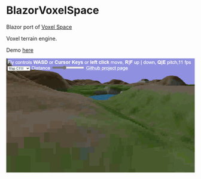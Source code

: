 # BlazorVoxelSpace

Blazor port of [Voxel Space](https://github.com/s-macke/VoxelSpace)

Voxel terrain engine.

Demo [here](http://13.48.11.221/BlazorVoxelSpace/)

![Sample](https://github.com/alexandrelozano/BlazorVoxelSpace/raw/master/Resources/sample.gif)
